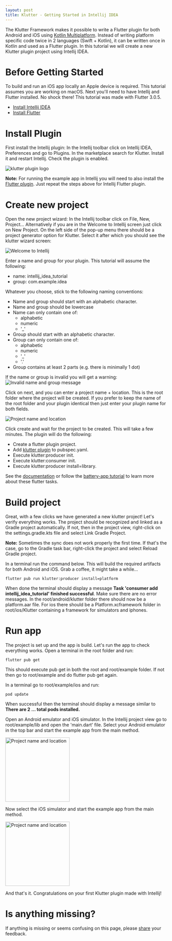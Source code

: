 ```yaml
---  
layout: post  
title: Klutter - Getting Started in Intellij IDEA
---  
```


The Klutter Framework makes it possible to write a Flutter plugin for both Android
and iOS using [Kotlin Multiplatform](https://kotlinlang.org/docs/multiplatform.html).
Instead of writing platform specific code twice in 2 languages (Swift + Kotlin),
it can be written once in Kotlin and used as a Flutter plugin. In this tutorial
we will create a new Klutter plugin project using Intellij IDEA.

# Before Getting Started
To build and run an iOS app locally an Apple device is required. This tutorial
assumes you are working on macOS. Next you'll need to have Intellij and Flutter installed.
No shock there! This tutorial was made with Flutter 3.0.5.
- [Install Intellij IDEA](https://www.jetbrains.com/help/idea/installation-guide.html)
- [Install Flutter](https://docs.flutter.dev/get-started/install/macos)

# Install Plugin
First install the Intellij plugin: In the Intellij toolbar click on
Intellij IDEA, Preferences and go to Plugins. In the marketplace search for Klutter.
Install it and restart Intellij. Check the plugin is enabled.

<img src="https://raw.githubusercontent.com/buijs-dev/website/master/images/klutter_3_img_0.png" alt="klutter plugin logo" />

**Note:** For running the example app in Intellij you will need to also install the
[Flutter plugin](https://github.com/flutter/flutter-intellij). Just repeat the steps above for Intellij Flutter plugin.

# Create new project
Open the new project wizard: In the Intellij toolbar click on File, New, Project...
Alternatively if you are in the Welcome to Intellij screen just click on New Project.
On the left side of the pop-up menu there should be a project generator option for Klutter.
Select it after which you should see the klutter wizard screen:

<img src="https://raw.githubusercontent.com/buijs-dev/website/master/images/klutter_3_img_1.png" alt="Welcome to Intellij" />

Enter a name and group for your plugin. This tutorial will assume the following:
- name: intellij_idea_tutorial
- group: com.example.idea

Whatever you choose, stick to the following naming conventions:
* Name and group should start with an alphabetic character.
* Name and group should be lowercase
* Name can only contain one of:
  * alphabetic
  * numeric
  * '_'
* Group should start with an alphabetic character.
* Group can only contain one of:
  * alphabetic
  * numeric
  * '_'
  * '.'
* Group contains at least 2 parts (e.g. there is minimally 1 dot)

If the name or group is invalid you will get a warning:</br>
<img src="https://raw.githubusercontent.com/buijs-dev/website/master/images/klutter_3_img_2.png" alt="Invalid name and group message" />

Click on next, and you can enter a project name + location. This is the root folder
where the project will be created. If you prefer to keep the name of the root folder
and your plugin identical then just enter your plugin name for both fields.

<img src="https://raw.githubusercontent.com/buijs-dev/website/master/images/klutter_3_img_3.png" alt="Project name and location" />

Click create and wait for the project to be created. This will take a few minutes. The plugin
will do the following:
- Create a flutter plugin project.
- Add [klutter plugin](https://pub.dev/packages/klutter) to pubspec.yaml.
- Execute klutter:producer init.
- Execute klutter:consumer init.
- Execute klutter:producer install=library.

See the [documentation](https://github.com/buijs-dev/klutter-dart) or follow the [battery-app  tutorial](https://buijs.dev/klutter-2/)
to learn more about these flutter tasks.

# Build project
Great, with a few clicks we have generated a new klutter project! Let's verify everything works.
The project should be recognized and linked as a Gradle project automatically. If not, then
in the project view, right-click on the settings.gradle.kts file and select Link Gradle Project.

**Note:**
Sometimes the sync does not work properly the first time. If that's the case, go to the Gradle task bar,
right-click the project and select Reload Gradle project.

In a terminal run the command below. This will build the required artifacts for both Android and iOS.
Grab a coffee, it might take a while...

```shell
flutter pub run klutter:producer install=platform
```

When done the terminal should display a message
**Task 'consumer add intellij_idea_tutorial' finished successful**.
Make sure there are no error messages. In the root/android/klutter
folder there should now be a platform.aar file. For ios there
should be a Platform.xcframework folder in root/ios/Klutter containing
a framework for simulators and iphones.

# Run app
The project is set up and the app is build. Let's run the app
to check everything works. Open a terminal in the root folder
and run:

```shell
flutter pub get
```
This should execute pub get in both the root and root/example
folder. If not then go to root/example and do flutter pub get again.

In a terminal go to root/example/ios
and run:

```shell 
pod update
```

When successful then the terminal should display a message similar
to **There are 2 ... total pods installed.**

Open an Android emulator and iOS simulator. In the Intellij
project view go to root/example/lib and open the 'main.dart' file.
Select your Android emulator in the top bar and start the example
app from the main method.

<img src="https://raw.githubusercontent.com/buijs-dev/website/master/images/klutter_3_img_4.png" alt="Project name and location" width="200"/>

Now select the iOS simulator and start the example app from the main
method.

<img src="https://raw.githubusercontent.com/buijs-dev/website/master/images/klutter_3_img_5.png" alt="Project name and location" width="200"/>

And that's it. Congratulations on your first Klutter plugin
made with Intellij!

# Is anything missing?
If anything is missing or seems confusing on this page,
please [share](https://github.com/buijs-dev/klutter/issues/new/choose) your feedback.